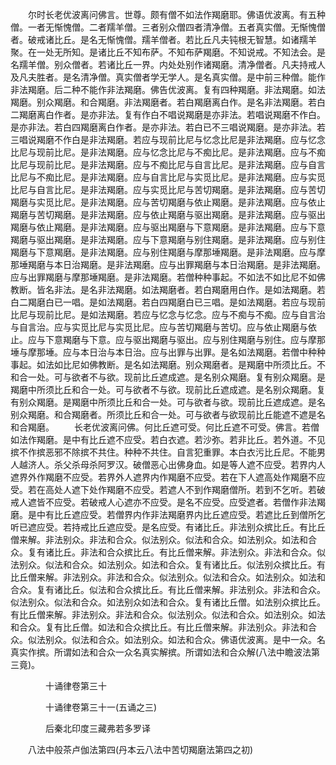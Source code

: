 <!-- { "loadSidebar": true } -->
　　尔时长老优波离问佛言。世尊。颇有僧不如法作羯磨耶。佛语优波离。有五种僧。一者无惭愧僧。二者羺羊僧。三者别众僧四者清净僧。五者真实僧。无惭愧僧者。破戒诸比丘。是名无惭愧僧。羺羊僧者。若比丘凡夫钝根无智慧。如诸羺羊聚。在一处无所知。是诸比丘不知布萨。不知布萨羯磨。不知说戒。不知法会。是名羺羊僧。别众僧者。若诸比丘一界。内处处别作诸羯磨。清净僧者。凡夫持戒人及凡夫胜者。是名清净僧。真实僧者学无学人。是名真实僧。是中前三种僧。能作非法羯磨。后二种不能作非法羯磨。佛告优波离。复有四种羯磨。非法羯磨。如法羯磨。别众羯磨。和合羯磨。非法羯磨者。若白羯磨离白作。是名非法羯磨。若白二羯磨离白作者。是亦非法。复有作白不唱说羯磨是亦非法。若唱说羯磨不作白。是亦非法。若白四羯磨离白作者。是亦非法。若白已不三唱说羯磨。是亦非法。若三唱说羯磨不作白是非法羯磨。若应与现前比尼与忆念比尼是非法羯磨。应与忆念比尼与现前比尼。是非法羯磨。应与忆念比尼与不痴比尼。是非法羯磨。应与不痴比尼与现前比尼。是非法羯磨。应与不痴比尼与自言比尼。是非法羯磨。应与自言比尼与不痴比尼。是非法羯磨。应与自言比尼与实觅比尼。是非法羯磨。应与实觅比尼与自言比尼。是非法羯磨。应与实觅比尼与苦切羯磨。是非法羯磨。应与苦切羯磨与实觅比尼。是非法羯磨。应与苦切羯磨与依止羯磨。是非法羯磨。应与依止羯磨与苦切羯磨。是非法羯磨。应与依止羯磨与驱出羯磨。是非法羯磨。应与驱出羯磨与依止羯磨。是非法羯磨。应与驱出羯磨与下意羯磨。是非法羯磨。应与下意羯磨与驱出羯磨。是非法羯磨。应与下意羯磨与别住羯磨。是非法羯磨。应与别住羯磨与下意羯磨。是非法羯磨。应与别住羯磨与摩那埵羯磨。是非法羯磨。应与摩那埵羯磨与本日治羯磨。是非法羯磨。应与出罪羯磨与本日治羯磨。是非法羯磨。应与出罪羯磨与摩那埵羯磨。是非法羯磨。若僧种种事起。不如法不如比尼不如佛教断。皆名非法。是名非法羯磨。如法羯磨者。若白羯磨用白作。是如法羯磨。若白二羯磨白已一唱。是如法羯磨。若白四羯磨白已三唱。是如法羯磨。若应与现前比尼与现前比尼。是如法羯磨。若应与忆念与忆念。应与不痴与不痴。应与自言治与自言治。应与实觅比尼与实觅比尼。应与苦切羯磨与苦切。应与依止羯磨与依止。应与下意羯磨与下意。应与驱出羯磨与驱出。应与别住羯磨与别住。应与摩那埵与摩那埵。应与本日治与本日治。应与出罪与出罪。是名如法羯磨。若僧中种种事起。如法如比尼如佛教断。是名如法羯磨。别众羯磨者。是羯磨中所须比丘。不和合一处。可与欲者不与欲。现前比丘遮成遮。是名别众羯磨。复有别众羯磨。是羯磨中所须比丘和合一处。可与欲者不与欲。现前比丘遮成遮。是名别众羯磨。复有别众羯磨。是羯磨中所须比丘和合一处。可与欲者与欲。现前比丘遮成遮。是名别众羯磨。和合羯磨者。所须比丘和合一处。可与欲者与欲现前比丘能遮不遮是名和合羯磨。
　　长老优波离问佛。何比丘遮可受。何比丘遮不可受。佛言。若僧如法作羯磨。是中有比丘遮不应受。若白衣遮。若沙弥。若非比丘。若外道。不见摈不作摈恶邪不除摈不共住。种种不共住。自言犯重罪。本白衣污比丘尼。不能男人越济人。杀父杀母杀阿罗汉。破僧恶心出佛身血。如是等人遮不应受。若界内人遮界外作羯磨不应受。若界外人遮界内作羯磨不应受。若在下人遮高处作羯磨不应受。若在高处人遮下处作羯磨不应受。若遮人不到作羯磨僧所。若到不乞听。若破戒人遮皆不应受。若破戒人心遮亦不应受。是名不应受。应受遮者。若僧作非法羯磨。是中有比丘遮应受。若僧界内作非法羯磨界内比丘遮应受。若遮比丘到僧所乞听已遮应受。若持戒比丘遮应受。是名应受。有诸比丘。非法别众摈比丘。有比丘僧来解。非法别众。非法和合众。似法别众。似法和合众。如法别众。如法和合众。复有诸比丘。非法和合众摈比丘。有比丘僧来解。非法别众。非法和合众。似法别众。似法和合众。如法别众。如法和合众。复有诸比丘。似法别众摈比丘。有比丘僧来解。非法别众。非法和合众。似法别众。似法和合众。如法别众。如法和合众。复有诸比丘。似法和合众摈比丘。有比丘僧来解。非法别众。非法和合众。似法别众。似法和合众。如法别众如法和合众。复有诸比丘僧。如法别众摈比丘。有比丘僧来解。非法别众。非法和合众。似法别众。似法和合众。如法别众。如法和合众。复有比丘僧。如法和合众摈比丘。有比丘僧来解。非法别众。非法和合众。似法别众。似法和合众。如法别众。如法和合众。佛语优波离。是中一众。名真实作摈。所谓如法和合众一众名真实解摈。所谓如法和合众解(八法中瞻波法第三竟)。

　　　　十诵律卷第三十



　　　　十诵律卷第三十一(五诵之三)

　　　　后秦北印度三藏弗若多罗译

　　八法中般茶卢伽法第四(丹本云八法中苦切羯磨法第四之初)


